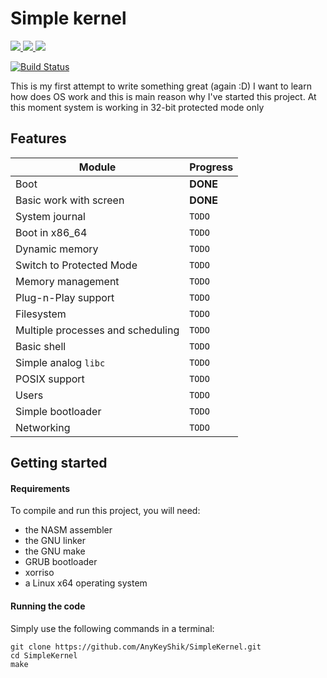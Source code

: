 # Simple kernel

<a href="https://github.com/AnyKeyShik/SimpleKernel/blob/master/LICENSE">
<img src ="https://img.shields.io/github/license/AnyKeyShik/SimpleKernel.svg" />
</a>
<a href="https://github.com/AnyKeyShik/SimpleKernel/stargazers">
<img src ="https://img.shields.io/github/stars/AnyKeyShik/SimpleKernel.svg" />
</a>
<a href="https://github.com/AnyKeyShik/SimpleKernel/network">
<img src ="https://img.shields.io/github/forks/AnyKeyShik/SimpleKernel.svg" />
</a>

[![Build Status](https://travis-ci.com/AnyKeyShik/SimpleKernel.svg?branch=master)](https://app.travis-ci.com/github/AnyKeyShik/SimpleKernel)

This is my first attempt to write something great (again :D)
I want to learn how does OS work and this is main reason why I've started this project. At this moment system is working
in 32-bit protected mode only

## Features

| Module                            | Progress      |
|-----------------------------------|---------------|
| Boot                              | **DONE**      |
| Basic work with screen            | **DONE**      |
| System journal                    | `TODO`        |
| Boot in x86_64                    | `TODO`        |
| Dynamic memory                    | `TODO`        |
| Switch to Protected Mode          | `TODO`        |
| Memory management                 | `TODO`        |
| Plug-n-Play support               | `TODO`        |
| Filesystem                        | `TODO`        |
| Multiple processes and scheduling | `TODO`        |
| Basic shell                       | `TODO`        |
| Simple analog `libc`              | `TODO`        |
| POSIX support                     | `TODO`        |
| Users                             | `TODO`        |
| Simple bootloader                 | `TODO`        |
| Networking                        | `TODO`        |

## Getting started

#### Requirements

To compile and run this project, you will need:

* the NASM assembler
* the GNU linker
* the GNU make
* GRUB bootloader
* xorriso
* a Linux x64 operating system

#### Running the code

Simply use the following commands in a terminal:

```
git clone https://github.com/AnyKeyShik/SimpleKernel.git
cd SimpleKernel
make
```
